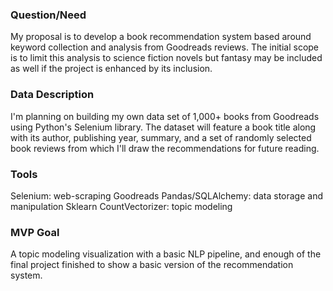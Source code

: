 ### Question/Need

My proposal is to develop a book recommendation system based around keyword collection and analysis from Goodreads reviews. The initial scope is to limit this analysis to science fiction novels but fantasy may be included as well if the project is enhanced by its inclusion. 

### Data Description

I'm planning on building my own data set of 1,000+ books from Goodreads using Python's Selenium library. The dataset will feature a book title along with its author, publishing year, summary, and a set of randomly selected book reviews from which I'll draw the recommendations for future reading.

### Tools

Selenium: web-scraping Goodreads
Pandas/SQLAlchemy: data storage and manipulation
Sklearn CountVectorizer: topic modeling


### MVP Goal

A topic modeling visualization with a basic NLP pipeline, and enough of the final project finished to show a basic version of the recommendation system.
